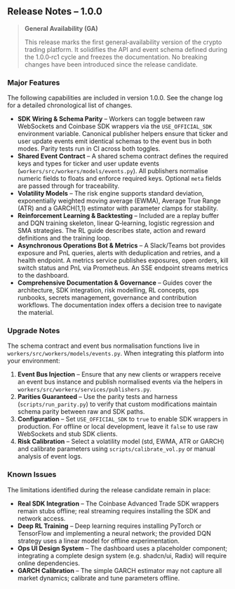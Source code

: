 ## Release Notes – 1.0.0

> **General Availability (GA)**
>
> This release marks the first general‑availability version of the crypto
> trading platform.  It solidifies the API and event schema defined
> during the 1.0.0‑rc1 cycle and freezes the documentation.  No
> breaking changes have been introduced since the release candidate.

### Major Features

The following capabilities are included in version 1.0.0.  See the
change log for a detailed chronological list of changes.

* **SDK Wiring & Schema Parity** – Workers can toggle between raw
  WebSockets and Coinbase SDK wrappers via the `USE_OFFICIAL_SDK`
  environment variable.  Canonical publisher helpers ensure that
  ticker and user update events emit identical schemas to the event
  bus in both modes.  Parity tests run in CI across both toggles.
* **Shared Event Contract** – A shared schema contract defines the
  required keys and types for ticker and user update events
  (`workers/src/workers/models/events.py`).  All publishers
  normalise numeric fields to floats and enforce required keys.
  Optional `meta` fields are passed through for traceability.
* **Volatility Models** – The risk engine supports standard deviation,
  exponentially weighted moving average (EWMA), Average True Range
  (ATR) and a GARCH(1,1) estimator with parameter clamps for
  stability.
* **Reinforcement Learning & Backtesting** – Included are a replay
  buffer and DQN training skeleton, linear Q‑learning, logistic
  regression and SMA strategies.  The RL guide describes state,
  action and reward definitions and the training loop.
* **Asynchronous Operations Bot & Metrics** – A Slack/Teams bot
  provides exposure and PnL queries, alerts with deduplication and
  retries, and a health endpoint.  A metrics service publishes
  exposures, open orders, kill switch status and PnL via
  Prometheus.  An SSE endpoint streams metrics to the dashboard.
* **Comprehensive Documentation & Governance** – Guides cover the
  architecture, SDK integration, risk modelling, RL concepts, ops
  runbooks, secrets management, governance and contribution
  workflows.  The documentation index offers a decision tree to
  navigate the material.

### Upgrade Notes

The schema contract and event bus normalisation functions live in
`workers/src/workers/models/events.py`.  When integrating this
platform into your environment:

1. **Event Bus Injection** – Ensure that any new clients or
   wrappers receive an event bus instance and publish normalised
   events via the helpers in `workers/src/workers/services/publishers.py`.
2. **Parities Guaranteed** – Use the parity tests and harness
   (`scripts/run_parity.py`) to verify that custom modifications
   maintain schema parity between raw and SDK paths.
3. **Configuration** – Set `USE_OFFICIAL_SDK` to `true` to enable
   SDK wrappers in production.  For offline or local development,
   leave it `false` to use raw WebSockets and stub SDK clients.
4. **Risk Calibration** – Select a volatility model (std, EWMA, ATR
   or GARCH) and calibrate parameters using `scripts/calibrate_vol.py`
   or manual analysis of event logs.

### Known Issues

The limitations identified during the release candidate remain in
place:

* **Real SDK Integration** – The Coinbase Advanced Trade SDK wrappers
  remain stubs offline; real streaming requires installing the SDK
  and network access.
* **Deep RL Training** – Deep learning requires installing PyTorch or
  TensorFlow and implementing a neural network; the provided DQN
  strategy uses a linear model for offline experimentation.
* **Ops UI Design System** – The dashboard uses a placeholder
  component; integrating a complete design system (e.g. shadcn/ui,
  Radix) will require online dependencies.
* **GARCH Calibration** – The simple GARCH estimator may not capture
  all market dynamics; calibrate and tune parameters offline.
